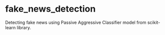 # fake_news_detection
Detecting fake news using Passive Aggressive Classifier model from scikit-learn library.
